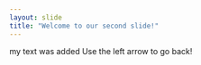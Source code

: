 ```yaml
---
layout: slide
title: "Welcome to our second slide!"
---
```

my text was added
Use the left arrow to go back!
